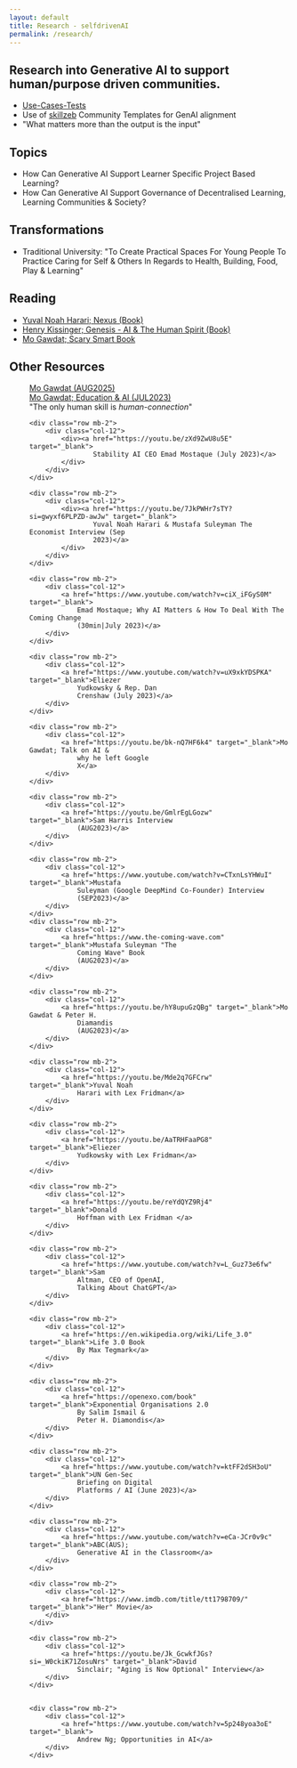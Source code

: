 ```yaml
---
layout: default
title: Research - selfdrivenAI
permalink: /research/
---
```


## Research into Generative AI to support human/purpose driven communities.

- [Use-Cases-Tests](https://github.com/selfdriven-foundation/selfdriven-ai/tree/main/research/use-case-tests)
- Use of [skillzeb](https://skillseb.io) Community Templates for GenAI alignment
- "What matters more than the output is the input"

## Topics
- How Can Generative AI Support Learner Specific Project Based Learning?
- How Can Generative AI Support Governance of Decentralised Learning, Learning Communities & Society?

## Transformations
- Traditional University: "To Create Practical Spaces For Young People To Practice Caring for Self & Others In Regards to Health, Building, Food, Play & Learning"

## Reading
- [Yuval Noah Harari; Nexus (Book)](https://www.ynharari.com/book/nexus/)
- [Henry Kissinger; Genesis - AI & The Human Spirit (Book)](https://www.hachettebookgroup.com/titles/henry-a-kissinger/genesis/9780316581295/)
- [Mo Gawdat; Scary Smart Book](https://www.mogawdat.com/scary-smart)

## Other Resources
<div style="padding-left: 36px;">
	<div class="row mt-2 mb-2">
		<div class="col-12">
			<div><a href="https://youtu.be/S9a1nLw70p0" target="_blank">Mo Gawdat (AUG2025)</a>
			</div>
		</div>
	</div>
	<div class="row mt-2 mb-2">
		<div class="col-12">
			<div><a href="https://youtu.be/C84SLJhhEpo" target="_blank">Mo Gawdat; Education
					& AI (JUL2023)</a>
			</div>
			<div class="mt-0 text-secondary small">"The only human skill is <em>human-connection</em>"
			</div>
		</div>
	</div>

	<div class="row mb-2">
		<div class="col-12">
			<div><a href="https://youtu.be/zXd9ZwU8u5E" target="_blank">
					Stability AI CEO Emad Mostaque (July 2023)</a>
			</div>
		</div>
	</div>

	<div class="row mb-2">
		<div class="col-12">
			<div><a href="https://youtu.be/7JkPWHr7sTY?si=gwyxf6PLPZD-awJw" target="_blank">
					Yuval Noah Harari & Mustafa Suleyman The Economist Interview (Sep
					2023)</a>
			</div>
		</div>
	</div>

	<div class="row mb-2">
		<div class="col-12">
			<a href="https://www.youtube.com/watch?v=ciX_iFGyS0M" target="_blank">
				Emad Mostaque; Why AI Matters & How To Deal With The Coming Change
				(30min|July 2023)</a>
		</div>
	</div>

	<div class="row mb-2">
		<div class="col-12">
			<a href="https://www.youtube.com/watch?v=uX9xkYDSPKA" target="_blank">Eliezer
				Yudkowsky & Rep. Dan
				Crenshaw (July 2023)</a>
		</div>
	</div>

	<div class="row mb-2">
		<div class="col-12">
			<a href="https://youtu.be/bk-nQ7HF6k4" target="_blank">Mo Gawdat; Talk on AI &
				why he left Google
				X</a>
		</div>
	</div>

	<div class="row mb-2">
		<div class="col-12">
			<a href="https://youtu.be/GmlrEgLGozw" target="_blank">Sam Harris Interview
				(AUG2023)</a>
		</div>
	</div>

	<div class="row mb-2">
		<div class="col-12">
			<a href="https://www.youtube.com/watch?v=CTxnLsYHWuI" target="_blank">Mustafa
				Suleyman (Google DeepMind Co-Founder) Interview
				(SEP2023)</a>
		</div>
	</div>
	<div class="row mb-2">
		<div class="col-12">
			<a href="https://www.the-coming-wave.com" target="_blank">Mustafa Suleyman "The
				Coming Wave" Book
				(AUG2023)</a>
		</div>
	</div>

	<div class="row mb-2">
		<div class="col-12">
			<a href="https://youtu.be/hY8upuGzQBg" target="_blank">Mo Gawdat & Peter H.
				Diamandis
				(AUG2023)</a>
		</div>
	</div>

	<div class="row mb-2">
		<div class="col-12">
			<a href="https://youtu.be/Mde2q7GFCrw" target="_blank">Yuval Noah
				Harari with Lex Fridman</a>
		</div>
	</div>

	<div class="row mb-2">
		<div class="col-12">
			<a href="https://youtu.be/AaTRHFaaPG8" target="_blank">Eliezer
				Yudkowsky with Lex Fridman</a>
		</div>
	</div>

	<div class="row mb-2">
		<div class="col-12">
			<a href="https://youtu.be/reYdQYZ9Rj4" target="_blank">Donald
				Hoffman with Lex Fridman </a>
		</div>
	</div>

	<div class="row mb-2">
		<div class="col-12">
			<a href="https://www.youtube.com/watch?v=L_Guz73e6fw" target="_blank">Sam
				Altman, CEO of OpenAI,
				Talking About ChatGPT</a>
		</div>
	</div>

	<div class="row mb-2">
		<div class="col-12">
			<a href="https://en.wikipedia.org/wiki/Life_3.0" target="_blank">Life 3.0 Book
				By Max Tegmark</a>
		</div>
	</div>

	<div class="row mb-2">
		<div class="col-12">
			<a href="https://openexo.com/book" target="_blank">Exponential Organisations 2.0
				By Salim Ismail &
				Peter H. Diamondis</a>
		</div>
	</div>

	<div class="row mb-2">
		<div class="col-12">
			<a href="https://www.youtube.com/watch?v=ktFF2dSH3oU" target="_blank">UN Gen-Sec
				Briefing on Digital
				Platforms / AI (June 2023)</a>
		</div>
	</div>

	<div class="row mb-2">
		<div class="col-12">
			<a href="https://www.youtube.com/watch?v=eCa-JCr0v9c" target="_blank">ABC(AUS);
				Generative AI in the Classroom</a>
		</div>
	</div>

	<div class="row mb-2">
		<div class="col-12">
			<a href="https://www.imdb.com/title/tt1798709/" target="_blank">"Her" Movie</a>
		</div>
	</div>

	<div class="row mb-2">
		<div class="col-12">
			<a href="https://youtu.be/Jk_GcwkfJGs?si=_W0ckiK71ZosuNrs" target="_blank">David
				Sinclair; "Aging is Now Optional" Interview</a>
		</div>
	</div>


	<div class="row mb-2">
		<div class="col-12">
			<a href="https://www.youtube.com/watch?v=5p248yoa3oE" target="_blank">
				Andrew Ng; Opportunities in AI</a>
		</div>
	</div>

	


</div>